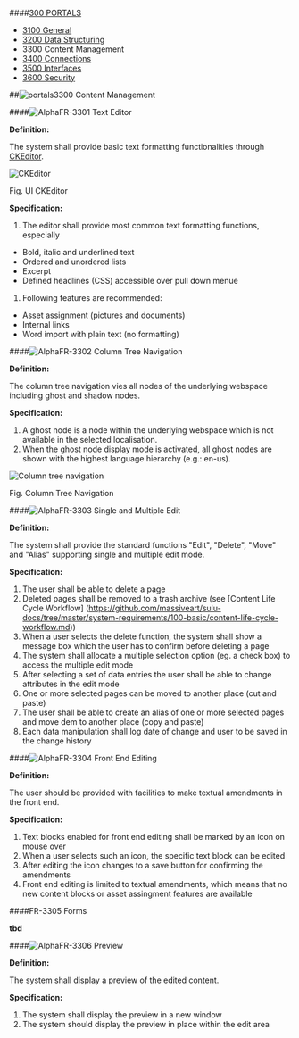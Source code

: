 ####[300 PORTALS](https://github.com/massiveart/sulu-docs/tree/master/system-requirements/300-portals "300 PORTALS")

* [3100 General](https://github.com/massiveart/sulu-docs/tree/master/system-requirements/300-portals/3100_general.md "3100 General")
* [3200 Data Structuring](https://github.com/massiveart/sulu-docs/tree/master/system-requirements/300-portals/3200_data-structuring.md "3200 Data Structuring")
* 3300 Content Management
* [3400 Connections](https://github.com/massiveart/sulu-docs/tree/master/system-requirements/300-portals/3400_connections.md "3400 Connections")
* [3500 Interfaces](https://github.com/massiveart/sulu-docs/tree/master/system-requirements/300-portals/3500_interfaces.md "3500 Interfaces")
* [3600 Security](https://github.com/massiveart/sulu-docs/tree/master/system-requirements/300-portals/3600_security.md "3600 Security")

##![portals](https://raw.github.com/massiveart/sulu-docs/master/system-requirements/images/portals.png)3300 Content Management

####![Alpha](https://raw.github.com/massiveart/sulu-docs/master/system-requirements/images/alpha.png)FR-3301 Text Editor

**Definition:**

The system shall provide basic text formatting functionalities through [CKEditor](http://ckeditor.com).

![CKEditor](https://raw.github.com/massiveart/sulu-docs/master/system-requirements/images/ckeditor.png)

Fig. UI CKEditor

**Specification:**

1. The editor shall provide most common text formatting functions, especially 
 * Bold, italic and underlined text
 * Ordered and unordered lists
 * Excerpt
 * Defined headlines (CSS) accessible over pull down menue
1. Following features are recommended:
 * Asset assignment (pictures and documents)
 * Internal links
 * Word import with plain text (no formatting)

####![Alpha](https://raw.github.com/massiveart/sulu-docs/master/system-requirements/images/alpha.png)FR-3302 Column Tree Navigation

**Definition:**

The column tree navigation vies all nodes of the underlying webspace including ghost and shadow nodes. 

**Specification:**

1. A ghost node is a node within the underlying webspace which is not available in the selected localisation.
2. When the ghost node display mode is activated, all ghost nodes are shown with the highest language hierarchy (e.g.: en-us).

![Column tree navigation](https://raw.github.com/massiveart/sulu-docs/master/system-requirements/images/column-tree.png)

Fig. Column Tree Navigation

####![Alpha](https://raw.github.com/massiveart/sulu-docs/master/system-requirements/images/alpha.png)FR-3303 Single and Multiple Edit

**Definition:**

The system shall provide the standard functions "Edit", "Delete", "Move" and "Alias" supporting single and multiple edit mode.

**Specification:**

1. The user shall be able to delete a page
1. Deleted pages shall be removed to a trash archive (see [Content Life Cycle Workflow] (https://github.com/massiveart/sulu-docs/tree/master/system-requirements/100-basic/content-life-cycle-workflow.md))
1. When a user selects the delete function, the system shall show a message box which the user has to confirm before deleting a page
1. The system shall allocate a multiple selection option (eg. a check box) to access the multiple edit mode
1. After selecting a set of data entries the user shall be able to change attributes in the edit mode
1. One or more selected pages can be moved to another place (cut and paste)
1. The user shall be able to create an alias of one or more selected pages and move dem to another place (copy and paste) 
1. Each data manipulation shall log date of change and user to be saved in the change history

####![Alpha](https://raw.github.com/massiveart/sulu-docs/master/system-requirements/images/alpha.png)FR-3304 Front End Editing

**Definition:**

The user should be provided with facilities to make textual amendments in the front end.

**Specification:**

1. Text blocks enabled for front end editing shall be marked by an icon on mouse over
1. When a user selects such an icon, the specific text block can be edited
1. After editing the icon changes to a save button for confirming the amendments
1. Front end editing is limited to textual amendments, which means that no new content blocks or asset assingment features are available

####FR-3305 Forms

**tbd**

####![Alpha](https://raw.github.com/massiveart/sulu-docs/master/system-requirements/images/alpha.png)FR-3306 Preview

**Definition:**

The system shall display a preview of the edited content.

**Specification:**

1. The system shall display the preview in a new window
1. The system should display the preview in place within the edit area


